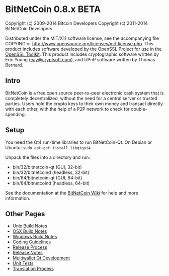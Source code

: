 BitNetCoin 0.8.x BETA
====================

Copyright (c) 2009-2014 Bitcoin Developers
Copyright (c) 2011-2014 BitNetCoin Developers

Distributed under the MIT/X11 software license, see the accompanying
file COPYING or http://www.opensource.org/licenses/mit-license.php.
This product includes software developed by the OpenSSL Project for use in the [OpenSSL Toolkit](http://www.openssl.org/). This product includes
cryptographic software written by Eric Young ([eay@cryptsoft.com](mailto:eay@cryptsoft.com)), and UPnP software written by Thomas Bernard.


Intro
---------------------
BitNetCoin is a free open source peer-to-peer electronic cash system that is
completely decentralized, without the need for a central server or trusted
parties.  Users hold the crypto keys to their own money and transact directly
with each other, with the help of a P2P network to check for double-spending.


Setup
---------------------
You need the Qt4 run-time libraries to run BitNetCoin-Qt. On Debian or Ubuntu:
	`sudo apt-get install libqtgui4`

Unpack the files into a directory and run:

- bin/32/bitnetcoin-qt (GUI, 32-bit)
- bin/32/bitnetcoind (headless, 32-bit)
- bin/64/bitnetcoin-qt (GUI, 64-bit)
- bin/64/bitnetcoind (headless, 64-bit)

See the documentation at the [BitNetCoin Wiki](http://bitnetcoin.info)
for help and more information.


Other Pages
---------------------
- [Unix Build Notes](build-unix.md)
- [OSX Build Notes](build-osx.md)
- [Windows Build Notes](build-msw.md)
- [Coding Guidelines](coding.md)
- [Release Process](release-process.md)
- [Release Notes](release-notes.md)
- [Multiwallet Qt Development](multiwallet-qt.md)
- [Unit Tests](unit-tests.md)
- [Translation Process](translation_process.md)
